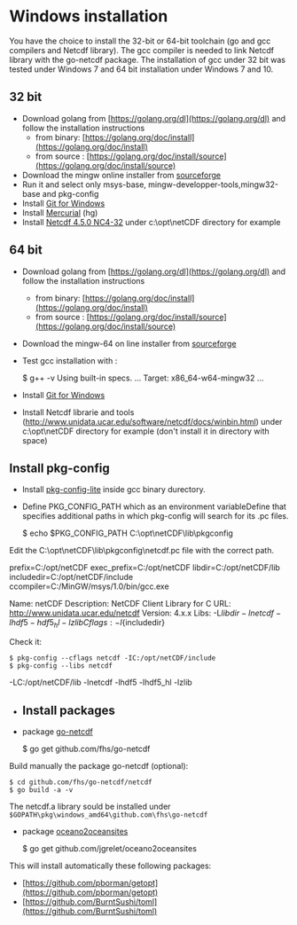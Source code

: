 # Windows installation

You have the choice to install the 32-bit or 64-bit toolchain (go and gcc compilers and Netcdf library). The gcc compiler is needed to link Netcdf library with the go-netcdf package. The installation of gcc under 32 bit was tested under Windows 7 and 64 bit installation under Windows 7 and 10.

## 32 bit

* Download golang from [https://golang.org/dl](https://golang.org/dl) and follow the installation instructions
  * from binary: [https://golang.org/doc/install](https://golang.org/doc/install)
  * from source : [https://golang.org/doc/install/source](https://golang.org/doc/install/source)
* Download the mingw online installer from [sourceforge](http://sourceforge.net/projects/mingw/files/latest/download?source=files)
* Run it and select only msys-base, mingw-developper-tools,mingw32-base and pkg-config
* Install [Git for Windows](https://git-scm.com/download/win)
* Install [Mercurial](https://mercurial.selenic.com/) (hg)
* Install [Netcdf 4.5.0 NC4-32](http://www.unidata.ucar.edu/software/netcdf/docs/winbin.html) under c:\opt\netCDF directory for example

## 64 bit

* Download golang from [https://golang.org/dl](https://golang.org/dl) and follow the installation instructions
  * from binary: [https://golang.org/doc/install](https://golang.org/doc/install)
  * from source : [https://golang.org/doc/install/source](https://golang.org/doc/install/source)
* Download the mingw-64 on line installer from [sourceforge](https://sourceforge.net/projects/mingw-w64/files/mingw-w64/)
* Test gcc installation with :
  
    $ g++ -v
    Using built-in specs.
    ...
    Target: x86_64-w64-mingw32
    ...

* Install [Git for Windows](https://git-scm.com/download/win)
* Install Netcdf librarie and tools (http://www.unidata.ucar.edu/software/netcdf/docs/winbin.html) under c:\opt\netCDF directory for example (don't install it in directory with space)

## Install pkg-config

* Install [pkg-config-lite](https://sourceforge.net/projects/pkgconfiglite/) inside gcc binary durectory. 

* Define PKG_CONFIG_PATH which as an environment variableDefine that specifies additional paths in which pkg-config will search for its .pc files.

    $ echo $PKG_CONFIG_PATH
    C:\opt\netCDF\lib\pkgconfig

Edit the C:\opt\netCDF\lib\pkgconfig\netcdf.pc file with the correct path.

prefix=C:/opt/netCDF
exec_prefix=C:/opt/netCDF
libdir=C:/opt/netCDF/lib
includedir=C:/opt/netCDF/include
ccompiler=C:/MinGW/msys/1.0/bin/gcc.exe

Name: netCDF
Description: NetCDF Client Library for C
URL: http://www.unidata.ucar.edu/netcdf
Version: 4.x.x
Libs: -L${libdir} -lnetcdf -lhdf5 -hdf5_hl -lzlib
Cflags: -I${includedir}

Check it:

    $ pkg-config --cflags netcdf -IC:/opt/netCDF/include
    $ pkg-config --libs netcdf
-LC:/opt/netCDF/lib -lnetcdf -lhdf5 -lhdf5_hl -lzlib
  
* ## Install packages

* package [go-netcdf](https://github.com/jgrelet/go-netcdf)

    $ go get github.com/fhs/go-netcdf

Build manually the package go-netcdf (optional):

    $ cd github.com/fhs/go-netcdf/netcdf
    $ go build -a -v

The netcdf.a library sould be installed under       `$GOPATH\pkg\windows_amd64\github.com\fhs\go-netcdf`

* package [oceano2oceansites](https://github.com/jgrelet/oceano2oceansites)

    $ go get github.com/jgrelet/oceano2oceansites

This will install automatically these following packages:

* [https://github.com/pborman/getopt](https://github.com/pborman/getopt)
* [https://github.com/BurntSushi/toml](https://github.com/BurntSushi/toml)